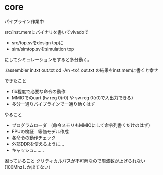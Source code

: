 # core

パイプライン作業中

src/inst.memにバイナリを書いてvivadoで
- src/top.svをdesign topに
- sim/simtop.svをsimulation top

にしてシミュレーションをすると多分動く。

./assembler in.txt out.txt
od -An -tx4 out.txt
の結果をinst.memに書くと幸せ

できたこと
- fib程度で必要な命令の動作
- MMIOでのuart (lw reg 0(r0) や sw reg 0(r0)で入出力できる）
- 多分一通りパイプラインで一通り動くはず

やること
- プログラムローダ　(命令メモリもMMIOにして命令列書くだけのはず）
- FPUの検証　等価モデル作成
- 各命令の動作チェック
- 外部DDRを使えるように...
- キャッシュ........

困っていること
クリティカルパスが不可解なので周波数が上げられない(100Mhzしか出てない）
